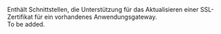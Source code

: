 <Namespace Name="Microsoft.Azure.Management.Network.Fluent.ApplicationGatewaySslCertificate.Update">
  <Docs>
    <summary>Enthält Schnittstellen, die Unterstützung für das Aktualisieren einer SSL-Zertifikat für ein vorhandenes Anwendungsgateway.</summary> 
    <remarks>To be added.</remarks>
  </Docs>
</Namespace>
